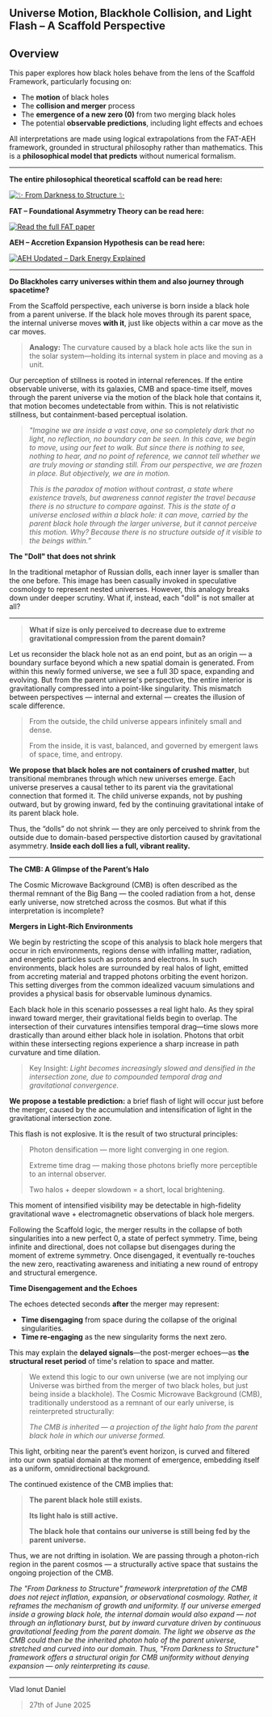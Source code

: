 ## Universe Motion, Blackhole Collision, and Light Flash – A Scaffold Perspective

## Overview

This paper explores how black holes behave from the lens of the Scaffold Framework, particularly focusing on:

* The **motion** of black holes
* The **collision and merger** process
* The **emergence of a new zero (0)** from two merging black holes
* The potential **observable predictions**, including light effects and echoes

All interpretations are made using logical extrapolations from the FAT-AEH framework, grounded in structural philosophy rather than mathematics. This is a **philosophical model that predicts** without numerical formalism.

---

**The entire philosophical theoretical scaffold can be read here:**

[![✨ From Darkness to Structure ✨](https://img.shields.io/badge/✨_From_Darkness_to_Structure_✨-0f172a?style=for-the-badge&labelColor=1e3a8a)](https://github.com/Vlahaka/Unified-framework/blob/main/Unified_Scaffold_Final_Condensed.md)

**FAT – Foundational Asymmetry Theory can be read here:**

[![Read the full FAT paper](https://img.shields.io/badge/📄%20Full%20FAT%20Paper-Click%20Here-blue?style=for-the-badge)](https://github.com/Vlahaka/Unified-framework/blob/main/Fat.md)

**AEH – Accretion Expansion Hypothesis can be read here:**

[![AEH Updated – Dark Energy Explained](https://img.shields.io/badge/AEH_Updated-Dark_Energy_Explained-blueviolet?style=for-the-badge&logo=cosmosdb)](https://github.com/Vlahaka/Unified-framework/blob/main/AEH_v4_Updated.md)

---

**Do Blackholes carry universes within them and also journey through spacetime?**

From the Scaffold perspective, each universe is born inside a black hole from a parent universe. If the black hole moves through its parent space, the internal universe moves **with it**, just like objects within a car move as the car moves.

> **Analogy:** The curvature caused by a black hole acts like the sun in the solar system—holding its internal system in place and moving as a unit.

Our perception of stillness is rooted in internal references. If the entire observable universe, with its galaxies, CMB and space-time itself, moves through the parent universe via the motion of the black hole that contains it, that motion becomes undetectable from within. This is not relativistic stillness, but containment-based perceptual isolation.

> *"Imagine we are inside a vast cave, one so completely dark that no light, no reflection, no boundary can be seen. In this cave, we begin to move, using our feet to walk. But since there is nothing to see, nothing to hear, and no point of reference, we cannot tell whether we are truly moving or standing still. From our perspective, we are frozen in place. But objectively, we are in motion.*
>
> *This is the paradox of motion without contrast, a state where existence travels, but awareness cannot register the travel because there is no structure to compare against. This is the state of a universe enclosed within a black hole: it can move, carried by the parent black hole through the larger universe, but it cannot perceive this motion. Why? Because there is no structure outside of it visible to the beings within.”*

**The "Doll" that does not shrink**

In the traditional metaphor of Russian dolls, each inner layer is smaller than the one before. This image has been casually invoked in speculative cosmology to represent nested universes. However, this analogy breaks down under deeper scrutiny. What if, instead, each "doll" is not smaller at all? 

---

> **What if size is only perceived to decrease due to extreme gravitational compression from the parent domain?**

Let us reconsider the black hole not as an end point, but as an origin — a boundary surface beyond which a new spatial domain is generated. From within this newly formed universe, we see a full 3D space, expanding and evolving. But from the parent universe's perspective, the entire interior is gravitationally compressed into a point-like singularity. This mismatch between perspectives — internal and external — creates the illusion of scale difference.
>
> From the outside, the child universe appears infinitely small and dense.
>
> From the inside, it is vast, balanced, and governed by emergent laws of space, time, and entropy.

**We propose that black holes are not containers of crushed matter**, but transitional membranes through which new universes emerge. Each universe preserves a causal tether to its parent via the gravitational connection that formed it. The child universe expands, not by pushing outward, but by growing inward, fed by the continuing gravitational intake of its parent black hole.

Thus, the “dolls” do not shrink — they are only perceived to shrink from the outside due to domain-based perspective distortion caused by gravitational asymmetry. **Inside each doll lies a full, vibrant reality.**

---

**The CMB: A Glimpse of the Parent’s Halo**

The Cosmic Microwave Background (CMB) is often described as the thermal remnant of the Big Bang — the cooled radiation from a hot, dense early universe, now stretched across the cosmos. But what if this interpretation is incomplete?

**Mergers in Light-Rich Environments**

We begin by restricting the scope of this analysis to black hole mergers that occur in rich environments, regions dense with infalling matter, radiation, and energetic particles such as protons and electrons. In such environments, black holes are surrounded by real halos of light, emitted from accreting material and trapped photons orbiting the event horizon. This setting diverges from the common idealized vacuum simulations and provides a physical basis for observable luminous dynamics.

Each black hole in this scenario possesses a real light halo. As they spiral inward toward merger, their gravitational fields begin to overlap. The intersection of their curvatures intensifies temporal drag—time slows more drastically than around either black hole in isolation. Photons that orbit within these intersecting regions experience a sharp increase in path curvature and time dilation.

> Key Insight: *Light becomes increasingly slowed and densified in the intersection zone, due to compounded temporal drag and gravitational convergence.*

**We propose a testable prediction:** a brief flash of light will occur just before the merger, caused by the accumulation and intensification of light in the gravitational intersection zone.

This flash is not explosive. It is the result of two structural principles:

> Photon densification — more light converging in one region.
>
> Extreme time drag — making those photons briefly more perceptible to an internal observer.
>
> Two halos + deeper slowdown = a short, local brightening.

This moment of intensified visibility may be detectable in high-fidelity gravitational wave + electromagnetic observations of black hole mergers.

Following the Scaffold logic, the merger results in the collapse of both singularities into a new perfect 0, a state of perfect symmetry. Time, being infinite and directional, does not collapse but disengages during the moment of extreme symmetry. Once disengaged, it eventually re-touches the new zero, reactivating awareness and initiating a new round of entropy and structural emergence.

**Time Disengagement and the Echoes**

The echoes detected seconds **after** the merger may represent:

* **Time disengaging** from space during the collapse of the original singularities.
* **Time re-engaging** as the new singularity forms the next zero.

This may explain the **delayed signals**—the post-merger echoes—as **the structural reset period** of time's relation to space and matter.

> We extend this logic to our own universe (we are not implying our Universe was birthed from the merger of two black holes, but just being inside a blackhole). The Cosmic Microwave Background (CMB), traditionally understood as a remnant of our early universe, is reinterpreted structurally:
>
> *The CMB is inherited — a projection of the light halo from the parent black hole in which our universe formed.*

This light, orbiting near the parent’s event horizon, is curved and filtered into our own spatial domain at the moment of emergence, embedding itself as a uniform, omnidirectional background.

The continued existence of the CMB implies that:

> **The parent black hole still exists.**
>
> **Its light halo is still active.**
>
> **The black hole that contains our universe is still being fed by the parent universe.**

Thus, we are not drifting in isolation. We are passing through a photon-rich region in the parent cosmos — a structurally active space that sustains the ongoing projection of the CMB.

*The "From Darkness to Structure" framework interpretation of the CMB does not reject inflation, expansion, or observational cosmology. Rather, it reframes the mechanism of growth and uniformity. If our universe emerged inside a growing black hole, the internal domain would also expand — not through an inflationary burst, but by inward curvature driven by continuous gravitational feeding from the parent domain. The light we observe as the CMB could then be the inherited photon halo of the parent universe, stretched and curved into our domain. Thus, "From Darkness to Structure" framework offers a structural origin for CMB uniformity without denying expansion — only reinterpreting its cause.*

---

Vlad Ionut Daniel 
> 27th of June 2025



